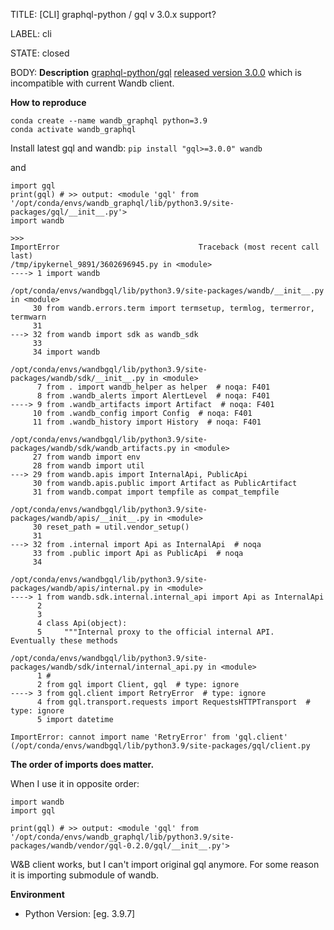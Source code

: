TITLE:
[CLI] graphql-python / gql  v 3.0.x support? 

LABEL:
cli

STATE:
closed

BODY:
**Description**
[graphql-python/gql](https://github.com/graphql-python/gql) [released version 3.0.0](https://github.com/graphql-python/gql/releases/tag/v3.0.0) which is incompatible with current Wandb client.

**How to reproduce**
```
conda create --name wandb_graphql python=3.9
conda activate wandb_graphql 
```
Install latest gql and wandb:
`pip install "gql>=3.0.0" wandb`

and

```
import gql
print(gql) # >> output: <module 'gql' from '/opt/conda/envs/wandb_graphql/lib/python3.9/site-packages/gql/__init__.py'>
import wandb

>>>
ImportError                               Traceback (most recent call last)
/tmp/ipykernel_9891/3602696945.py in <module>
----> 1 import wandb

/opt/conda/envs/wandbgql/lib/python3.9/site-packages/wandb/__init__.py in <module>
     30 from wandb.errors.term import termsetup, termlog, termerror, termwarn
     31 
---> 32 from wandb import sdk as wandb_sdk
     33 
     34 import wandb

/opt/conda/envs/wandbgql/lib/python3.9/site-packages/wandb/sdk/__init__.py in <module>
      7 from . import wandb_helper as helper  # noqa: F401
      8 from .wandb_alerts import AlertLevel  # noqa: F401
----> 9 from .wandb_artifacts import Artifact  # noqa: F401
     10 from .wandb_config import Config  # noqa: F401
     11 from .wandb_history import History  # noqa: F401

/opt/conda/envs/wandbgql/lib/python3.9/site-packages/wandb/sdk/wandb_artifacts.py in <module>
     27 from wandb import env
     28 from wandb import util
---> 29 from wandb.apis import InternalApi, PublicApi
     30 from wandb.apis.public import Artifact as PublicArtifact
     31 from wandb.compat import tempfile as compat_tempfile

/opt/conda/envs/wandbgql/lib/python3.9/site-packages/wandb/apis/__init__.py in <module>
     30 reset_path = util.vendor_setup()
     31 
---> 32 from .internal import Api as InternalApi  # noqa
     33 from .public import Api as PublicApi  # noqa
     34 

/opt/conda/envs/wandbgql/lib/python3.9/site-packages/wandb/apis/internal.py in <module>
----> 1 from wandb.sdk.internal.internal_api import Api as InternalApi
      2 
      3 
      4 class Api(object):
      5     """Internal proxy to the official internal API.  Eventually these methods

/opt/conda/envs/wandbgql/lib/python3.9/site-packages/wandb/sdk/internal/internal_api.py in <module>
      1 #
      2 from gql import Client, gql  # type: ignore
----> 3 from gql.client import RetryError  # type: ignore
      4 from gql.transport.requests import RequestsHTTPTransport  # type: ignore
      5 import datetime

ImportError: cannot import name 'RetryError' from 'gql.client' (/opt/conda/envs/wandbgql/lib/python3.9/site-packages/gql/client.py
```

**The order of imports does matter.**

When I use it in opposite order:
```
import wandb
import gql

print(gql) # >> output: <module 'gql' from '/opt/conda/envs/wandb_graphql/lib/python3.9/site-packages/wandb/vendor/gql-0.2.0/gql/__init__.py'>
```

W&B client works, but I can't import original gql anymore. For some reason it is importing submodule of wandb.

**Environment**
- Python Version: [eg. 3.9.7]


